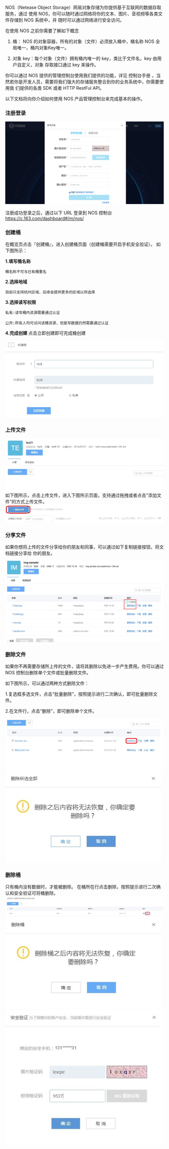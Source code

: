 NOS（Netease Object Storage）网易对象存储为你提供基于互联网的数据存取服务，通过 使用 NOS，你可以随时通过网络将你的文本、图片、音视频等各类文件存储到 NOS 系统中，并 随时可以通过网络进行安全访问。

在使用 NOS 之前你需要了解如下概念

1. 桶： NOS 的对象容器，所有的对象（文件）必须放入桶中，桶名称 NOS 全局唯一，桶内对象Key唯一。

2. 对象 key：每个对象（文件）拥有桶内唯一的 key，类比于文件名，key 由用户自定义，对象 存取接口通过 key 来操作。

你可以通过 NOS 提供的管理控制台使用我们提供的功能，详见 控制台手册 ，当然若你是开发人员，需要将我们强大的存储服务整合到你的业务系统中，你需要使用我 们提供的各类 SDK 或者 HTTP RestFul API。

以下文档将向你介绍如何使用 NOS 产品管理控制台来完成基本的操作。

### **注册登录**

![](./image/201608051443.jpg)

注册成功登录之后，通过以下 URL 登录到 NOS 控制台 https://c.163.com/dashboard#/m/nos/

### **创建桶**

在概览页点击『创建桶』，进入创建桶页面（创建桶需要开启手机安全验证）。 如下图所示：

**1.填写桶名称**

    桶名称不可与已有桶重名

**2.选择地域**

    目前只支持杭州区域，后续会提供更多的区域以供选择

**3.选择读写权限**

    私有:读写桶内资源需要通过认证

    公开:所有人均可访问该桶资源，但是写数据仍然需要通过认证

**4.完成创建** 点击立即创建即可完成桶创建

![](./image/201608051449.jpg)

### **上传文件**
![](./image/201608051453.jpg)
如下图所示，点击上传文件，进入下图所示页面，支持通过拖拽或者点击“添加文件”的方式上传文件。
![](./image/201608051454.jpg)

### **分享文件**

如果你想将上传的文件分享给你的朋友和同事，可以通过如下复制链接按钮，将文档链接分享给 你的朋友。

![](./image/201608051455.jpg)

### **删除文件**

如果你不再需要存储所上传的文件，请将其删除以免进一步产生费用。你可以通过 NOS 控制台删除单个文件或批量删除文件。

如下图所示，可以通过两种方式删除文件：

1.复选框多选文件，点击“批量删除”，按照提示进行二次确认，即可批量删除文件。

2.在文件行，点击“删除”，即可删除单个文件。

![](./image/201608051456.jpg)
![](./image/201608051457.jpg)

### **删除桶**

只有桶内没有数据时，才能被删除。 在桶所在行点击删除，按照提示进行二次确认和安全验证可将桶删除。
![](./image/2016080514527.jpg)
![](./image/201608051458.jpg)
![](./image/201608051459.jpg)
